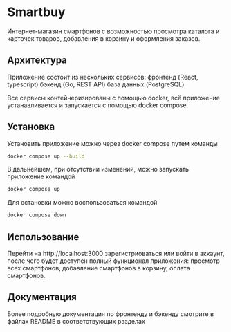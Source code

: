 # Smartbuy

Интернет-магазин смартфонов с возможностью просмотра каталога и карточек товаров, добавления в корзину и оформления заказов.
## Архитектура

Приложение состоит из нескольких сервисов: 
фронтенд (React, typescript)
бэкенд (Go, REST API)
база данных (PostgreSQL)

Все сервисы контейнеризированы с помощью docker, всё приложение устанавливается и запускается с помощью docker compose.

## Установка

Установить приложение можно через docker compose путем команды
```bash
docker compose up --build
```
В дальнейшем, при отсутствии изменений, можно запускать приложение командой
```bash
docker compose up
```
Для остановки можно воспользоваться командой
```bash
docker compose down
```
## Использование
Перейти на http://localhost:3000 зарегистриоваться или войти в аккаунт, после чего будет доступен полный функционал приложения: просмотр всех смартфонов, добавление смартфонов в корзину, оплата смартфонов.

## Документация

Более подробную документация по фронтенду и бэкенду смотрите в файлах README в соответствующих разделах
